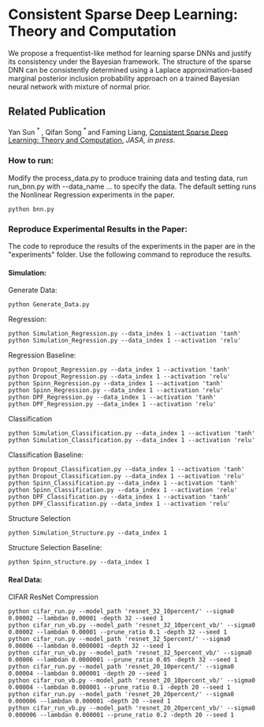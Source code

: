 Consistent Sparse Deep Learning:  Theory and Computation
===============================================================
We propose a frequentist-like method for learning sparse DNNs and justify its consistency under the Bayesian framework. The  structure  of  the sparse  DNN  can  be  consistently  determined  using  a  Laplace  approximation-based  marginal posterior  inclusion  probability  approach on a trained Bayesian neural network with mixture of normal prior. 
## Related Publication

Yan Sun <sup> * </sup>, Qifan Song <sup> * </sup> and Faming Liang, [Consistent Sparse Deep Learning: Theory and Computation.](https://arxiv.org/pdf/2102.13229.pdf) *JASA, in press*.

### How to run:
Modify the process_data.py to produce training data and testing data, run run_bnn.py with --data_name ... to specify the data. The default setting runs the Nonlinear Regression experiments in the paper.
```{python}
python bnn.py 
```

### Reproduce Experimental Results in the Paper:
The code to reproduce the results of the experiments in the paper are in the "experiments" folder. Use the following command to reproduce the results.
#### Simulation:

Generate Data:
```{python}
python Generate_Data.py
```
Regression:
```{python}
python Simulation_Regression.py --data_index 1 --activation 'tanh'
python Simulation_Regression.py --data_index 1 --activation 'relu'
```
Regression Baseline:
```{python}
python Dropout_Regression.py --data_index 1 --activation 'tanh'
python Dropout_Regression.py --data_index 1 --activation 'relu'
python Spinn_Regression.py --data_index 1 --activation 'tanh'
python Spinn_Regression.py --data_index 1 --activation 'relu'
python DPF_Regression.py --data_index 1 --activation 'tanh'
python DPF_Regression.py --data_index 1 --activation 'relu'
```

Classification
```{python}
python Simulation_Classification.py --data_index 1 --activation 'tanh'
python Simulation_Classification.py --data_index 1 --activation 'relu'
```
Classification Baseline:
```{python}
python Dropout_Classification.py --data_index 1 --activation 'tanh'
python Dropout_Classification.py --data_index 1 --activation 'relu'
python Spinn_Classification.py --data_index 1 --activation 'tanh'
python Spinn_Classification.py --data_index 1 --activation 'relu'
python DPF_Classification.py --data_index 1 --activation 'tanh'
python DPF_Classification.py --data_index 1 --activation 'relu'
```

Structure Selection
```{python}
python Simulation_Structure.py --data_index 1
```
Structure Selection Baseline:
```{python}
python Spinn_structure.py --data_index 1
```


#### Real Data:
CIFAR ResNet Compression
```{python}
python cifar_run.py --model_path 'resnet_32_10percent/' --sigma0 0.00002 --lambdan 0.00001 -depth 32 --seed 1
python cifar_run_vb.py --model_path 'resnet_32_10percent_vb/' --sigma0 0.00002 --lambdan 0.00001 --prune_ratio 0.1 -depth 32 --seed 1
python cifar_run.py --model_path 'resnet_32_5percent/' --sigma0 0.00006 --lambdan 0.0000001 -depth 32 --seed 1
python cifar_run_vb.py --model_path 'resnet_32_5percent_vb/' --sigma0 0.00006 --lambdan 0.0000001 --prune_ratio 0.05 -depth 32 --seed 1
python cifar_run.py --model_path 'resnet_20_10percent/' --sigma0 0.00004 --lambdan 0.000001 -depth 20 --seed 1
python cifar_run_vb.py --model_path 'resnet_20_10percent_vb/' --sigma0 0.00004 --lambdan 0.000001 --prune_ratio 0.1 -depth 20 --seed 1
python cifar_run.py --model_path 'resnet_20_20percent/' --sigma0 0.000006 --lambdan 0.000001 -depth 20 --seed 1
python cifar_run_vb.py --model_path 'resnet_20_20percent_vb/' --sigma0 0.000006 --lambdan 0.000001 --prune_ratio 0.2 -depth 20 --seed 1
```

